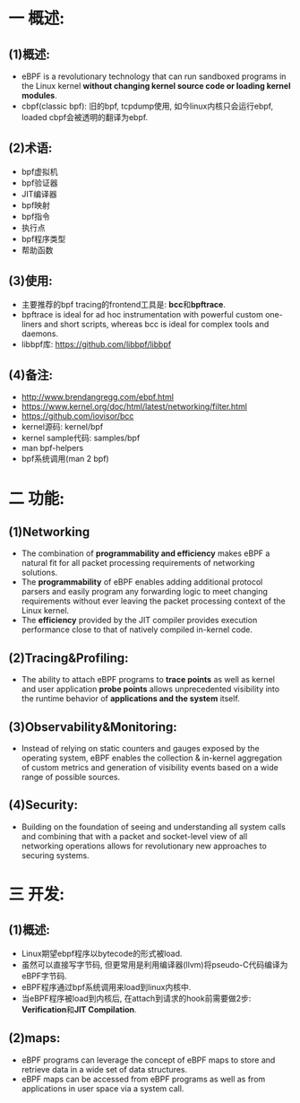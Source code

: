 # 一 概述:
## (1)概述:
- eBPF is a revolutionary technology that can run sandboxed programs in the Linux kernel **without changing kernel source code or loading kernel modules**.
- cbpf(classic bpf): 旧的bpf, tcpdump使用, 如今linux内核只会运行ebpf, loaded cbpf会被透明的翻译为ebpf.

## (2)术语:
- bpf虚拟机
- bpf验证器
- JIT编译器
- bpf映射
- bpf指令
- 执行点
- bpf程序类型
- 帮助函数

## (3)使用:
- 主要推荐的bpf tracing的frontend工具是: **bcc**和**bpftrace**.
- bpftrace is ideal for ad hoc instrumentation with powerful custom one-liners and short scripts, whereas bcc is ideal for complex tools and daemons.
- libbpf库: https://github.com/libbpf/libbpf

## (4)备注:
- http://www.brendangregg.com/ebpf.html
- https://www.kernel.org/doc/html/latest/networking/filter.html
- https://github.com/iovisor/bcc
- kernel源码: kernel/bpf
- kernel sample代码: samples/bpf
- man bpf-helpers
- bpf系统调用(man 2 bpf)

# 二 功能:
## (1)Networking
- The combination of **programmability and efficiency** makes eBPF a natural fit for all packet processing requirements of networking solutions.
- The **programmability** of eBPF enables adding additional protocol parsers and easily program any forwarding logic to meet changing requirements without ever leaving the packet processing context of the Linux kernel. 
- The **efficiency** provided by the JIT compiler provides execution performance close to that of natively compiled in-kernel code.

## (2)Tracing&Profiling:
- The ability to attach eBPF programs to **trace points** as well as kernel and user application **probe points** allows unprecedented visibility into the runtime behavior of **applications and the system** itself.

## (3)Observability&Monitoring:
- Instead of relying on static counters and gauges exposed by the operating system, eBPF enables the collection & in-kernel aggregation of custom metrics and generation of visibility events based on a wide range of possible sources.

## (4)Security:
- Building on the foundation of seeing and understanding all system calls and combining that with a packet and socket-level view of all networking operations allows for revolutionary new approaches to securing systems.

# 三 开发:
## (1)概述:
- Linux期望ebpf程序以bytecode的形式被load.
- 虽然可以直接写字节码, 但更常用是利用编译器(llvm)将pseudo-C代码编译为eBPF字节码.
- eBPF程序通过bpf系统调用来load到linux内核中.
- 当eBPF程序被load到内核后, 在attach到请求的hook前需要做2步: **Verification**和**JIT Compilation**.

## (2)maps:
- eBPF programs can leverage the concept of eBPF maps to store and retrieve data in a wide set of data structures. 
- eBPF maps can be accessed from eBPF programs as well as from applications in user space via a system call.
